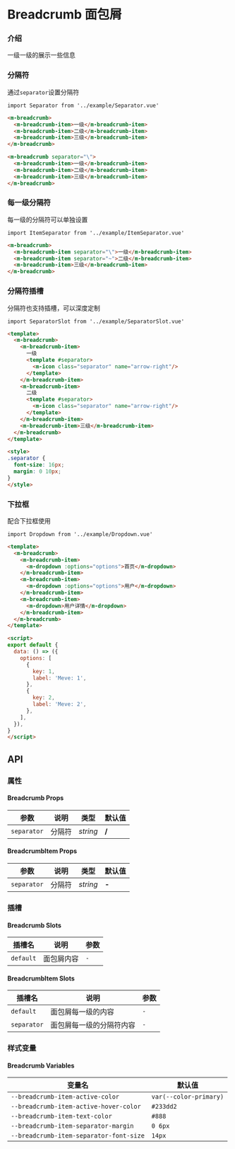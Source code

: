 # Breadcrumb 面包屑

### 介绍

一级一级的展示一些信息

### 分隔符

通过`separator`设置分隔符

```vue
import Separator from '../example/Separator.vue'
```

```html
<m-breadcrumb>
  <m-breadcrumb-item>一级</m-breadcrumb-item>
  <m-breadcrumb-item>二级</m-breadcrumb-item>
  <m-breadcrumb-item>三级</m-breadcrumb-item>
</m-breadcrumb>

<m-breadcrumb separator="\">
  <m-breadcrumb-item>一级</m-breadcrumb-item>
  <m-breadcrumb-item>二级</m-breadcrumb-item>
  <m-breadcrumb-item>三级</m-breadcrumb-item>
</m-breadcrumb>
```

### 每一级分隔符

每一级的分隔符可以单独设置

```vue
import ItemSeparator from '../example/ItemSeparator.vue'
```

```html
<m-breadcrumb>
  <m-breadcrumb-item separator="\">一级</m-breadcrumb-item>
  <m-breadcrumb-item separator="~">二级</m-breadcrumb-item>
  <m-breadcrumb-item>三级</m-breadcrumb-item>
</m-breadcrumb>
```

### 分隔符插槽

分隔符也支持插槽，可以深度定制

```vue
import SeparatorSlot from '../example/SeparatorSlot.vue'
```

```html
<template>
  <m-breadcrumb>
    <m-breadcrumb-item>
      一级
      <template #separator>
        <m-icon class="separator" name="arrow-right"/>
      </template>
    </m-breadcrumb-item>
    <m-breadcrumb-item>
      二级
      <template #separator>
        <m-icon class="separator" name="arrow-right"/>
      </template>
    </m-breadcrumb-item>
    <m-breadcrumb-item>三级</m-breadcrumb-item>
  </m-breadcrumb>
</template>

<style>
.separator {
  font-size: 16px;
  margin: 0 10px;
}
</style>
```

### 下拉框

配合下拉框使用

```vue
import Dropdown from '../example/Dropdown.vue'
```

```html
<template>
  <m-breadcrumb>
    <m-breadcrumb-item>
      <m-dropdown :options="options">首页</m-dropdown>
    </m-breadcrumb-item>
    <m-breadcrumb-item>
      <m-dropdown :options="options">用户</m-dropdown>
    </m-breadcrumb-item>
    <m-breadcrumb-item>
      <m-dropdown>用户详情</m-dropdown>
    </m-breadcrumb-item>
  </m-breadcrumb>
</template>

<script>
export default {
  data: () => ({
    options: [
      {
        key: 1,
        label: 'Meve: 1',
      },
      {
        key: 2,
        label: 'Meve: 2',
      },
    ],
  }),
}
</script>
```

## API

### 属性

#### Breadcrumb Props

| 参数 | 说明 | 类型 | 默认值 |
| --- | --- | --- | --- |
| `separator` | 分隔符 | _string_ | **/** |

#### BreadcrumbItem Props

| 参数 | 说明 | 类型 | 默认值 |
| --- | --- | --- | --- |
| `separator` | 分隔符 | _string_ | **-** |


### 插槽

#### Breadcrumb Slots

| 插槽名 | 说明 | 参数 |
| --- | --- | --- |
| `default` | 面包屑内容 | `-` |

#### BreadcrumbItem Slots

| 插槽名 | 说明 | 参数 |
| --- | --- | --- |
| `default` | 面包屑每一级的内容 | `-` |
| `separator` | 面包屑每一级的分隔符内容 | `-` |

### 样式变量

#### Breadcrumb Variables

| 变量名 | 默认值 |
| --- | --- |
| `--breadcrumb-item-active-color` | `var(--color-primary)` |
| `--breadcrumb-item-active-hover-color` | `#233dd2` |
| `--breadcrumb-item-text-color` | `#888` |
| `--breadcrumb-item-separator-margin` | `0 6px` |
| `--breadcrumb-item-separator-font-size` | `14px` |


